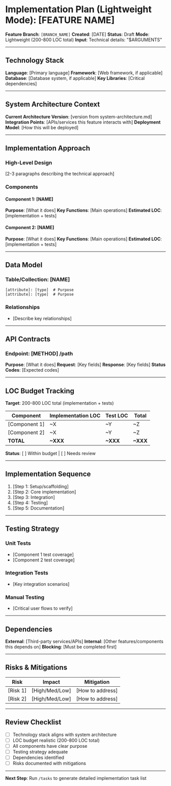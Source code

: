 # Implementation Plan (Lightweight Mode): [FEATURE NAME]

**Feature Branch**: `[BRANCH_NAME]`
**Created**: [DATE]
**Status**: Draft
**Mode**: Lightweight (200-800 LOC total)
**Input**: Technical details: "$ARGUMENTS"

---

## Technology Stack

**Language**: [Primary language]
**Framework**: [Web framework, if applicable]
**Database**: [Database system, if applicable]
**Key Libraries**: [Critical dependencies]

---

## System Architecture Context

<!-- If docs/system-architecture.md exists, reference it -->
**Current Architecture Version**: [version from system-architecture.md]
**Integration Points**: [APIs/services this feature interacts with]
**Deployment Model**: [How this will be deployed]

---

## Implementation Approach

### High-Level Design
[2-3 paragraphs describing the technical approach]

### Components

#### Component 1: [NAME]
**Purpose**: [What it does]
**Key Functions**: [Main operations]
**Estimated LOC**: [implementation + tests]

#### Component 2: [NAME]
**Purpose**: [What it does]
**Key Functions**: [Main operations]
**Estimated LOC**: [implementation + tests]

<!-- 2-4 components typical for lightweight mode -->

---

## Data Model

<!-- Only if database changes required -->

### Table/Collection: [NAME]
```
[attribute]: [type]  # Purpose
[attribute]: [type]  # Purpose
```

### Relationships
- [Describe key relationships]

---

## API Contracts

<!-- Only if API changes required -->

### Endpoint: [METHOD] /path
**Purpose**: [What it does]
**Request**: [Key fields]
**Response**: [Key fields]
**Status Codes**: [Expected codes]

---

## LOC Budget Tracking

**Target**: 200-800 LOC total (implementation + tests)

| Component | Implementation LOC | Test LOC | Total |
|-----------|-------------------|----------|-------|
| [Component 1] | ~X | ~Y | ~Z |
| [Component 2] | ~X | ~Y | ~Z |
| **TOTAL** | **~XXX** | **~XXX** | **~XXX** |

**Status**: [ ] Within budget | [ ] Needs review

---

## Implementation Sequence

1. [Step 1: Setup/scaffolding]
2. [Step 2: Core implementation]
3. [Step 3: Integration]
4. [Step 4: Testing]
5. [Step 5: Documentation]

---

## Testing Strategy

### Unit Tests
- [Component 1 test coverage]
- [Component 2 test coverage]

### Integration Tests
- [Key integration scenarios]

### Manual Testing
- [Critical user flows to verify]

---

## Dependencies

**External**: [Third-party services/APIs]
**Internal**: [Other features/components this depends on]
**Blocking**: [Must be completed first]

---

## Risks & Mitigations

| Risk | Impact | Mitigation |
|------|--------|------------|
| [Risk 1] | [High/Med/Low] | [How to address] |
| [Risk 2] | [High/Med/Low] | [How to address] |

---

## Review Checklist

- [ ] Technology stack aligns with system architecture
- [ ] LOC budget realistic (200-800 LOC total)
- [ ] All components have clear purpose
- [ ] Testing strategy adequate
- [ ] Dependencies identified
- [ ] Risks documented with mitigations

---

**Next Step**: Run `/tasks` to generate detailed implementation task list

